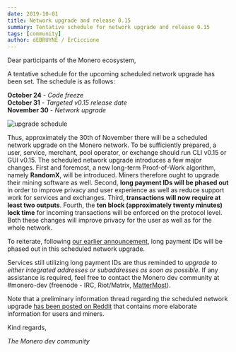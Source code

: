 ```yaml
---
date: 2019-10-01
title: Network upgrade and release 0.15
summary: Tentative schedule for network upgrade and release 0.15
tags: [community]
author: dEBRUYNE / ErCiccione
---
```


Dear participants of the Monero ecosystem, 

A tentative schedule for the upcoming scheduled network upgrade has been set. The schedule is as follows:

**October 24** - *Code freeze*  
**October 31** - *Targeted v0.15 release date*  
**November 30** - *Network upgrade*


<img src = "/blog/assets/2019-10-1-announcement-release-0-15/monero_015_schedule.png" alt="upgrade schedule">

Thus, approximately the 30th of November there will be a scheduled network upgrade on the Monero network. To be sufficiently prepared, a user, service, merchant, pool operator, or exchange should run CLI v0.15 or GUI v0.15. The scheduled network upgrade introduces a few major changes. First and foremost, a new long-term Proof-of-Work algorithm, namely **RandomX**, will be introduced. Miners therefore ought to upgrade their mining software as well. Second, **long payment IDs will be phased out** in order to improve privacy and user experience as well as reduce support work for services and exchanges. Third, **transactions will now require at least two outputs**. Fourth, the **ten block (approximately twenty minutes) lock time** for incoming transactions will be enforced on the protocol level. Both these changes will improve privacy for the user as well as for the whole network.

To reiterate, following [our earlier announcement](https://lists.getmonero.org/hyperkitty/list/monero-announce@lists.getmonero.org/thread/NQCMZHCW557QG4QX752ZTBETRWLF2P63/), long payment IDs will be phased out in this scheduled network upgrade. 

Services still utilizing long payment IDs are thus reminded to *upgrade to either integrated addresses or subaddresses as soon as possible*. If any assistance is required, feel free to contact the Monero dev community at #monero-dev (freenode - IRC, Riot/Matrix, [MatterMost](https://mattermost.getmonero.org)). 

Note that a preliminary information thread regarding the scheduled network upgrade [has been posted on Reddit](https://www.reddit.com/r/Monero/comments/d884zt/preliminary_information_thread_regarding_the/) that contains more elaborate information for users and miners.

Kind regards,

*The Monero dev community*
